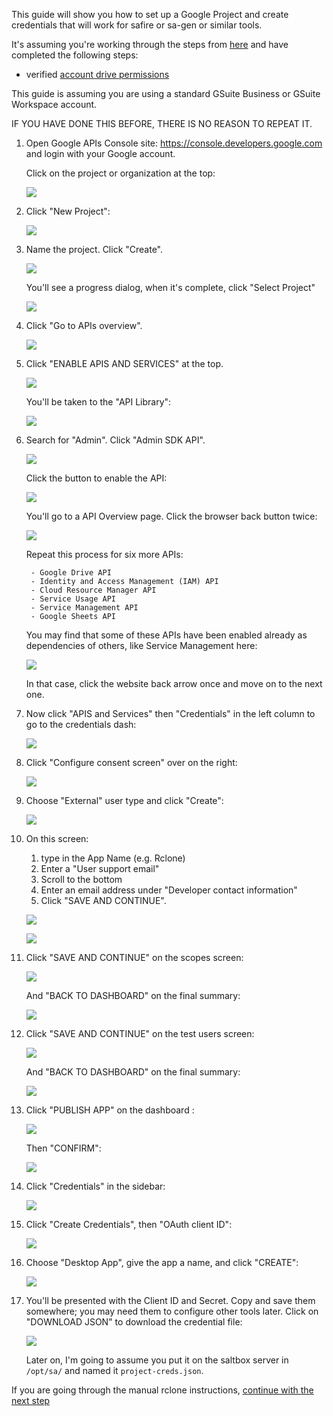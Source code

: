 This guide will show you how to set up a Google Project and create credentials that will work for safire or sa-gen or similar tools.

It's assuming you're working through the steps from [here](rclone-manual.md) and have completed the following steps:

  - verified [account drive permissions](google-account-perms.md)

This guide is assuming you are using a standard GSuite Business or GSuite Workspace account.

IF YOU HAVE DONE THIS BEFORE, THERE IS NO REASON TO REPEAT IT.

1. Open Google APIs Console site: https://console.developers.google.com and login with your Google account.

    Click on the project or organization at the top:

    ![](/images/gdrive-project/01-dashboard.png)

2. Click "New Project":

    ![](/images/gdrive-project/02-new-project.png)

3. Name the project. Click "Create".

    ![](/images/gdrive-project/03-name-project.png)

    You'll see a progress dialog, when it's complete, click "Select Project"

    ![](/images/gdrive-project/04-progress.png)

4. Click "Go to APIs overview".

    ![](/images/gdrive-project/05-project-dash.png)

5. Click "ENABLE APIS AND SERVICES" at the top.

    ![](/images/gdrive-project/06-api-overview.png)

    You'll be taken to the "API Library":

    ![](/images/gdrive-project/07-API-library.png)

6. Search for "Admin". Click "Admin SDK API".

    ![](/images/gdrive-project/08-admin-sdk.png)

    Click the button to enable the API:

    ![](/images/gdrive-project/09-admin-enable.png)

    You'll go to a API Overview page.  Click the browser back button twice:

    ![](/images/gdrive-project/10-admin-enabled.png)

    Repeat this process for six more APIs:

        - Google Drive API
        - Identity and Access Management (IAM) API
        - Cloud Resource Manager API
        - Service Usage API
        - Service Management API
        - Google Sheets API

    You may find that some of these APIs have been enabled already as dependencies of others, like Service Management here:

    ![](/images/gdrive-project/16-service-management-enabled-already.png)

    In that case, click the website back arrow once and move on to the next one.

7. Now click "APIS and Services" then "Credentials" in the left column to go to the credentials dash:

    ![](/images/gdrive-project/17-credentials-sidebar.png)

8. Click "Configure consent screen" over on the right:

    ![](/images/gdrive-project/18-credentials-dash.png)

9. Choose "External" user type and click "Create":

    ![](/images/gdrive-project/19-consent-user-type.png)

10. On this screen:
    1. type in the App Name (e.g. Rclone)
    2. Enter a "User support email"
    3. Scroll to the bottom
    4. Enter an email address under "Developer contact information"
    5. Click "SAVE AND CONTINUE".

    ![](/images/gdrive-project/20-consent-app-name.png)

    ![](/images/gdrive-project/21-consent-app-name-bottom.png)

11. Click  "SAVE AND CONTINUE" on the scopes screen:

    ![](/images/gdrive-project/22-consent-scopes.png)

    And "BACK TO DASHBOARD" on the final summary:

    ![](/images/gdrive-project/23-consent-last.png)

12. Click  "SAVE AND CONTINUE" on the test users screen:

    ![](/images/gdrive-project/225-test-users.png)

    And "BACK TO DASHBOARD" on the final summary:

    ![](/images/gdrive-project/23-consent-last.png)

13. Click "PUBLISH APP" on the dashboard :

    ![](/images/gdrive-project/235-publish-app.png)

    Then "CONFIRM":

    ![](/images/gdrive-project/237-confirm.png)

14. Click "Credentials" in the sidebar:

    ![](/images/gdrive-project/24-consent-dash.png)

15. Click "Create Credentials", then "OAuth client ID":

    ![](/images/gdrive-project/25-credentials-dropdown.png)

16. Choose "Desktop App", give the app a name, and click "CREATE":

    ![](/images/gdrive-project/26-credentials-type-name.png)

17. You'll be presented with the Client ID and Secret.  Copy and save them somewhere; you may need them to configure other tools later.  Click on "DOWNLOAD JSON" to download the credential file:

    ![](/images/gdrive-project/27-credentials-done.png)

    Later on, I'm going to assume you put it on the saltbox server in `/opt/sa/` and named it `project-creds.json`.

If you are going through the manual rclone instructions, [continue with the next step](/rclone-manual#step-3-create-a-google-group-to-hold-service-accounts)

